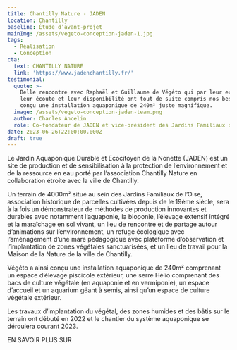 ```yaml
---
title: Chantilly Nature - JADEN
location: Chantilly
baseline: Étude d’avant-projet
mainImg: /assets/vegeto-conception-jaden-1.jpg
tags:
  - Réalisation
  - Conception
cta:
  text: CHANTILLY NATURE
  link: 'https://www.jadenchantilly.fr/'
testimonial:
  quote: >-
    Belle rencontre avec Raphaël et Guillaume de Végéto qui par leur expertise,
    leur écoute et leur disponibilité ont tout de suite compris nos besoins et
    conçu une installation aquaponique de 240m² juste magnifique.
  image: /assets/vegeto-conception-jaden-team.png
  author: Charles Ancelin
  role: Co-fondateur de JADEN et vice-président des Jardins Familiaux de l’Oise
date: 2023-06-26T22:00:00.000Z
draft: true
---
```


Le Jardin Aquaponique Durable et Ecocitoyen de la Nonette (JADEN) est un site de production et de sensibilisation à la protection de l’environnement et de la ressource en eau porté par l’association Chantilly Nature en collaboration étroite avec la ville de Chantilly.

Un terrain de 4000m² situé au sein des Jardins Familiaux de l’Oise, association historique de parcelles cultivées depuis de le 19ème siècle, sera à la fois un démonstrateur de méthodes de production innovantes et durables avec notamment l’aquaponie, la bioponie, l’élevage extensif intégré et la maraîchage en sol vivant, un lieu de rencontre et de partage autour d’animations sur l’environnement, un refuge écologique avec l’aménagement d’une mare pédagogique avec plateforme d’observation et l’implantation de zones végétales sanctuarisées, et un lieu de travail pour la Maison de la Nature de la ville de Chantilly.

Végéto a ainsi conçu une installation aquaponique de 240m² comprenant un espace d’élevage piscicole extérieur, une serre Hélio comprenant des bacs de culture végétale (en aquaponie et en vermiponie), un espace d’accueil et un aquarium géant à semis, ainsi qu’un espace de culture végétale extérieur.

Les travaux d’implantation du végétal, des zones humides et des bâtis sur le terrain ont débuté en 2022 et le chantier du système aquaponique se déroulera courant 2023.

EN SAVOIR PLUS SUR
